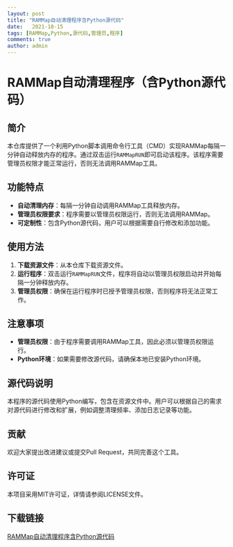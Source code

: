 ```yaml
---
layout: post
title: "RAMMap自动清理程序含Python源代码"
date:   2021-10-15
tags: [RAMMap,Python,源代码,管理员,程序]
comments: true
author: admin
---
```

# RAMMap自动清理程序（含Python源代码）

## 简介

本仓库提供了一个利用Python脚本调用命令行工具（CMD）实现RAMMap每隔一分钟自动释放内存的程序。通过双击运行`RAMMapRUN`即可启动该程序。该程序需要管理员权限才能正常运行，否则无法调用RAMMap工具。

## 功能特点

- **自动清理内存**：每隔一分钟自动调用RAMMap工具释放内存。
- **管理员权限要求**：程序需要以管理员权限运行，否则无法调用RAMMap。
- **可定制性**：包含Python源代码，用户可以根据需要自行修改和添加功能。

## 使用方法

1. **下载资源文件**：从本仓库下载资源文件。
2. **运行程序**：双击运行`RAMMapRUN`文件，程序将自动以管理员权限启动并开始每隔一分钟释放内存。
3. **管理员权限**：确保在运行程序时已授予管理员权限，否则程序将无法正常工作。

## 注意事项

- **管理员权限**：由于程序需要调用RAMMap工具，因此必须以管理员权限运行。
- **Python环境**：如果需要修改源代码，请确保本地已安装Python环境。

## 源代码说明

本程序的源代码使用Python编写，包含在资源文件中。用户可以根据自己的需求对源代码进行修改和扩展，例如调整清理频率、添加日志记录等功能。

## 贡献

欢迎大家提出改进建议或提交Pull Request，共同完善这个工具。

## 许可证

本项目采用MIT许可证，详情请参阅LICENSE文件。

## 下载链接

[RAMMap自动清理程序含Python源代码](https://pan.quark.cn/s/1d26c601196e)